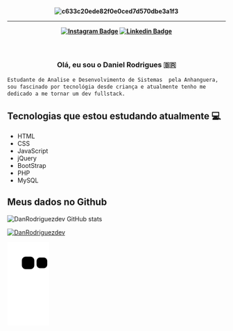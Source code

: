 <h4 align="center">
 
![c633c20ede82f0e0ced7d570dbe3a1f3](https://user-images.githubusercontent.com/70382532/138322189-2db8df52-9dcb-40a0-88a8-c365466bd33d.gif)

<hr>

[![Instagram Badge](https://img.shields.io/badge/-instagram-red?style=for-the-badge&logo=instagram&logoColor=white&link=https://github.com/arthurspk)](https://www.instagram.com/danrodriguezdev/)
[![Linkedin Badge](https://img.shields.io/badge/-Linkedin-blue?style=for-the-badge&logo=Linkedin&logoColor=white&link=https://github.com/arthurspk)](https://www.linkedin.com/in/daniel-rodriguez-8b8b1985/)
</h4>

<h3 align="center">  <br>

Olá, eu sou o Daniel Rodrigues 🇧🇷
<br>

</h3>

```
Estudante de Analise e Desenvolvimento de Sistemas  pela Anhanguera, 
sou fascinado por tecnológia desde criança e atualmente tenho me dedicado a me tornar um dev fullstack.
```
## Tecnologias que estou estudando atualmente 💻

  - HTML
  - CSS
  - JavaScript
  - jQuery
  - BootStrap
  - PHP
  - MySQL


## Meus dados no Github

<!-- <span style="height ">
![Anurag's GitHub stats](https://github-readme-stats.vercel.app/api?username=arthurspk&show_icons=true&theme=tokyonight)
</span> -->

![DanRodriguezdev GitHub stats](https://github-readme-stats.vercel.app/api?username=DanRodriguezdev&show_icons=true&theme=tokyonight)



[![DanRodriguezdev](https://github-readme-stats.vercel.app/api/top-langs/?username=DanRodriguezdev&hide=html&layout=compact=true&theme=tokyonight)](https://github.com/DanRodriguezdev/)
<!-- ![Top Langs](https://github-readme-stats.vercel.app/api/top-langs/?username=DanRodriguezdev&layout=compact&theme=tokyonight) -->
![Snake animation](https://github.com/rafaballerini/rafaballerini/blob/output/github-contribution-grid-snake.svg)
